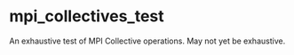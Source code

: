 # mpi_collectives_test
An exhaustive test of MPI Collective operations.  May not yet be exhaustive.
